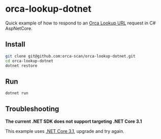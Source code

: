# orca-lookup-dotnet

Quick example of how to respond to an [Orca Lookup URL](https://orcascan.com/docs/api/lookup-url) request in C# AspNetCore.

## Install

```bash
git clone git@github.com:orca-scan/orca-lookup-dotnet.git
cd orca-lookup-dotnet
dotnet restore
```

## Run

```bash
dotnet run
```

## Troubleshooting

**The current .NET SDK does not support targeting .NET Core 3.1**

This example uses [.NET Core 3.1](https://dotnet.microsoft.com/download/dotnet-core/3.1), upgrade and try again.

